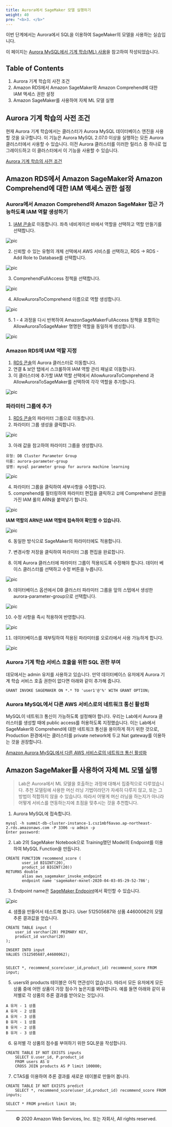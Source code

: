 ```yaml
---
title: Aurora에서 SageMaker 모델 실행하기
weight: 40
pre: "<b>3. </b>"
---
```


이번 단계에서는 Aurora에서 SQL을 이용하여 SageMaker의 모델을 사용하는 실습입니다.

이 페이지는 [Aurora MySQL에서 기계 학습(ML) 사용](https://docs.aws.amazon.com/ko_kr/AmazonRDS/latest/AuroraUserGuide/mysql-ml.html)을 참고하여 작성되었습니다.

## Table of Contents

1. Aurora 기계 학습의 사전 조건
2. Amazon RDS에서 Amazon SageMaker와 Amazon Comprehend에 대한 IAM 액세스 권한 설정
3. Amazon SageMaker를 사용하여 자체 ML 모델 실행


## Aurora 기계 학습의 사전 조건

현재 Aurora 기계 학습에서는 클러스터가 Aurora MySQL 데이터베이스 엔진을 사용할 것을 요구합니다. 이 기능은 Aurora MySQL 2.07.0 이상을 실행하는 모든 Aurora 클러스터에서 사용할 수 있습니다. 이전 Aurora 클러스터를 이러한 릴리스 중 하나로 업그레이드하고 이 클러스터에서 이 기능을 사용할 수 있습니다.

[Aurora 기계 학습의 사전 조건](https://docs.aws.amazon.com/ko_kr/AmazonRDS/latest/AuroraUserGuide/mysql-ml.html#aurora-ml-prereqs)


## Amazon RDS에서 Amazon SageMaker와 Amazon Comprehend에 대한 IAM 액세스 권한 설정

### Aurora에서 Amazon Comprehend와 Amazon SageMaker 접근 가능하도록 IAM 역할 생성하기

1. [IAM 콘솔](https://console.aws.amazon.com/iam/home?region=ap-northeast-2#/roles)로 이동합니다. 
좌측 네비게이션 바에서 역할을 선택하고 역할 만들기를 선택합니다.

![pic](./images/lab2-1.png)

2. 신뢰할 수 있는 유형의 개체 선택에서 AWS 서비스를 선택하고, RDS -> RDS - Add Role to Database를 선택합니다.

![pic](./images/lab2-2.png)

3. ComprehendFullAccess 정책을 선택합니다.

![pic](./images/lab2-3.png)

4. AllowAuroraToComprehend 이름으로 역할 생성합니다.

![pic](./images/lab2-4.png)

5. 1 - 4 과정을 다시 반복하여 AmazonSageMakerFullAccess 정책을 포함하는 AllowAuroraToSageMaker 명명한 역할을 동일하게 생성합니다.

![pic](./images/lab2-5.png)


### Amazon RDS에 IAM 역할 지정

1. [RDS 콘솔](https://ap-northeast-2.console.aws.amazon.com/rds/home?region=ap-northeast-2#databases:)의 Aurora 클러스터로 이동합니다.
2. 연결 & 보안 탭에서 스크롤하여 IAM 역할 관리 패널로 이동합니다.
3. 이 클러스터에 추가할 IAM 역할 선택에서 AllowAuroraToComprehend 과 AllowAuroraToSageMaker를 선택하여 각각 역할을 추가합니다.

![pic](./images/lab2-6.png)

### 파라미터 그룹에 추가

1. [RDS 콘솔](https://ap-northeast-2.console.aws.amazon.com/rds/home?region=ap-northeast-2#parameter-groups:)의 파라미터 그룹으로 이동합니다.
2. 파라미터 그룹 생성을 클릭합니다.

![pic](./images/lab2-7.png)

3. 아래 값을 참고하여 파라미터 그룹을 생성합니다.

```
유형: DB Cluster Parameter Group
이름: aurora-parameter-group
설명: mysql parameter group for aurora machine learning
```

![pic](./images/lab2-8.png)

4. 파라미터 그룹을 클릭하여 세부사항을 수정합니다.
5. comprehend를 필터링하여 파라미터 편집을 클릭하고 `값`에 Comprehend 권한을 가진 IAM 롤의 ARN을 붙여넣기 합니다.

![pic](./images/lab2-9.png)

**IAM 역할의 ARN은 IAM 역할에 접속하여 확인할 수 있습니다.**

![pic](./images/lab2-10.png)

6. 동일한 방식으로 SageMaker의 파라미터에도 적용합니다.
7. 변경사항 저장을 클릭하여 파라미터 그룹 편집을 완료합니다.


8. 이제 Aurora 클러스터에 파라미터 그룹이 적용되도록 수정해야 합니다.
데이터 베이스 클러스터를 선택하고 수정 버튼을 누릅니다.

![pic](./images/lab2-12.png)

9. 데이터베이스 옵션에서 DB 클러스터 파라미터 그룹을 앞의 스텝에서 생성한 aurora-parameter-group으로 선택합니다.

![pic](./images/lab2-13.png)

10. 수정 사항을 즉시 적용하여 반영합니다.

![pic](./images/lab2-14.png)

11. 데이터베이스를 재부팅하여 적용된 파라미터를 오로라에서 사용 가능하게 합니다.

![pic](./images/lab2-15.png)

### Aurora 기계 학습 서비스 호출을 위한 SQL 권한 부여

데모에서는 admin 유저를 사용하고 있습니다. 만약 데이터베이스 유저에게 Aurora 기계 학습 서비스 호출 권한이 없다면 아래와 같이 추가해 줍니다.

```
GRANT INVOKE SAGEMAKER ON *.* TO 'user1'@'%' WITH GRANT OPTION;
```

### Aurora MySQL에서 다른 AWS 서비스로의 네트워크 통신 활성화

MySQL이 네트워크 통신이 가능하도록 설정해야 합니다. 우리는 Lab에서 Aurora 클러스터를 생성할 때에 public access를 허용하도록 지정했습니다.
이는 Lab에서 SageMaker와 Comprehend에 대한 네트워크 통신을 용이하게 하기 위한 것으로, Production 환경에서는 클러스터를 private network에 두고 Nat gateway를 이용하는 것을 권장합니다.

[Amazon Aurora MySQL에서 다른 AWS 서비스로의 네트워크 통신 활성화](https://docs.aws.amazon.com/ko_kr/AmazonRDS/latest/AuroraUserGuide/AuroraMySQL.Integrating.Authorizing.Network.html)


## Amazon SageMaker를 사용하여 자체 ML 모델 실행

> Lab은 Aurora에서 ML 모델을 호출하는 과정에 대해서 집중적으로 다루었습니다. 추천 모델링에 사용한 머신 러닝 기법이라던가 자세히 다루지 않고, 또는 그 방법이 적합하지 않을 수 있습니다. 따라서 어떻게 머신 러닝을 하는지가 아니라 어떻게 서비스를 연동하는지에 초점을 맞추시는 것을 추천합니다.

1. Aurora MySQL에 접속합니다.

```
mysql -h summit-db-cluster-instance-1.csz1mbf6avao.ap-northeast-2.rds.amazonaws.com -P 3306 -u admin -p
Enter password:
```

2. Lab 2의 SageMaker Notebook으로 Training했던 Model의 Endpoint를 이용하여 MySQL Function을 만듭니다.

```
CREATE FUNCTION recommend_score (
       user_id BIGINT(20),
       product_id BIGINT(20))
RETURNS double
       alias aws_sagemaker_invoke_endpoint
       endpoint name 'sagemaker-mxnet-2020-04-03-05-29-52-786';
```

3. Endpoint name은 [SageMaker Endpoint](https://ap-northeast-2.console.aws.amazon.com/sagemaker/home?region=ap-northeast-2#/endpoints)에서 확인할 수 있습니다.

![pic](./images/lab2-11.png)


4. 샘플을 만들어서 테스트해 봅니다. User 512505687와 상품 44600062의 모델 추론 결과값을 얻습니다.

```
CREATE TABLE input (
    user_id varchar(20) PRIMARY KEY,
    product_id varchar(20)
);

INSERT INTO input
VALUES (512505687,44600062);


SELECT *, recommend_score(user_id,product_id) recommend_score FROM input;
```


5. users와 products 테이블은 아직 연관성이 없습니다.
따라서 모든 유저에게 모든 상품 중에 어떤 상품이 가장 점수가 높은지를 봐야합니다.
예를 들면 아래와 같이 유저별로 각 상품의 추론 결과를 받아오는 것입니다.

```
A 유저 - 1 상품
A 유저 - 2 상품
A 유저 - 3 상품
B 유저 - 1 상품
B 유저 - 2 상품
B 유저 - 3 상품
```

6. 유저별 각 상품의 점수를 부여하기 위한 SQL문을 작성합니다.

```
CREATE TABLE IF NOT EXISTS inputs
    SELECT U.user_id, P.product_id
    FROM users AS U
    CROSS JOIN products AS P limit 100000;
```

7. CTAS를 이용하여 추론 결과를 새로운 테이블로 만들어 봅니다.

```
CREATE TABLE IF NOT EXISTS predict
    SELECT *, recommend_score(user_id,product_id) recommend_score FROM inputs;

SELECT * FROM predict limit 10;
```



---
<p align="center">
© 2020 Amazon Web Services, Inc. 또는 자회사, All rights reserved.
</p>



